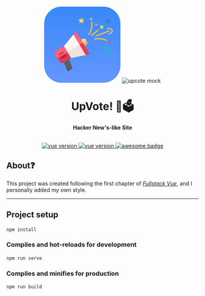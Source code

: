 <div align="center">
  <br>
  <img
    alt="Upvote logo"
    src="_docs/upvote-logo.png"
    width=200px
  />
  <img
    alt="upcote mock"
    src="_docs/upvote-mock.png"
    width=600px
  />
  <h1>UpVote! 💯🗳</h1>
  <strong>Hacker New's-like Site</strong>
</div>
<br/>
 <p align="center">
  <a href="https://vuejs.org/">
    <img src="https://img.shields.io/badge/Vue-2.5.17-brightgreen.svg" alt="vue version"/>
  </a>
   <a href="https://bulma.io/">
    <img src="https://img.shields.io/badge/Bulma-0.7.2-blue.svg" alt="vue version"/>
  </a>
  <a href="#">
    <img src="https://cdn.rawgit.com/sindresorhus/awesome/d7305f38d29fed78fa85652e3a63e154dd8e8829/media/badge.svg" alt="awesome badge"/>
  </a>
  
</div>

## About❓️
This project was created following the first chapter of [_Fullstack Vue_][1], and I personally added my own style.

[1]: https://www.fullstack.io/vue/

<hr>

## Project setup
```
npm install
```

### Compiles and hot-reloads for development
```
npm run serve
```

### Compiles and minifies for production
```
npm run build
```
